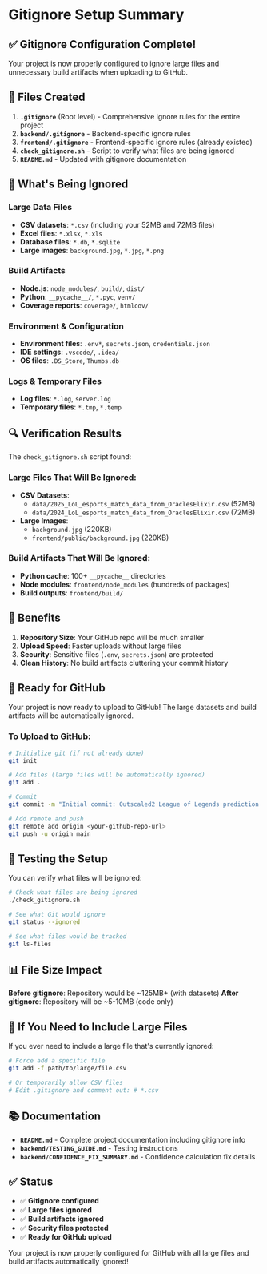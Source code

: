 # Gitignore Setup Summary

## ✅ **Gitignore Configuration Complete!**

Your project is now properly configured to ignore large files and unnecessary build artifacts when uploading to GitHub.

## 📁 **Files Created**

1. **`.gitignore`** (Root level) - Comprehensive ignore rules for the entire project
2. **`backend/.gitignore`** - Backend-specific ignore rules
3. **`frontend/.gitignore`** - Frontend-specific ignore rules (already existed)
4. **`check_gitignore.sh`** - Script to verify what files are being ignored
5. **`README.md`** - Updated with gitignore documentation

## 🚫 **What's Being Ignored**

### Large Data Files
- **CSV datasets**: `*.csv` (including your 52MB and 72MB files)
- **Excel files**: `*.xlsx`, `*.xls`
- **Database files**: `*.db`, `*.sqlite`
- **Large images**: `background.jpg`, `*.jpg`, `*.png`

### Build Artifacts
- **Node.js**: `node_modules/`, `build/`, `dist/`
- **Python**: `__pycache__/`, `*.pyc`, `venv/`
- **Coverage reports**: `coverage/`, `htmlcov/`

### Environment & Configuration
- **Environment files**: `.env*`, `secrets.json`, `credentials.json`
- **IDE settings**: `.vscode/`, `.idea/`
- **OS files**: `.DS_Store`, `Thumbs.db`

### Logs & Temporary Files
- **Log files**: `*.log`, `server.log`
- **Temporary files**: `*.tmp`, `*.temp`

## 🔍 **Verification Results**

The `check_gitignore.sh` script found:

### Large Files That Will Be Ignored:
- **CSV Datasets**: 
  - `data/2025_LoL_esports_match_data_from_OraclesElixir.csv` (52MB)
  - `data/2024_LoL_esports_match_data_from_OraclesElixir.csv` (72MB)
- **Large Images**: 
  - `background.jpg` (220KB)
  - `frontend/public/background.jpg` (220KB)

### Build Artifacts That Will Be Ignored:
- **Python cache**: 100+ `__pycache__` directories
- **Node modules**: `frontend/node_modules` (hundreds of packages)
- **Build outputs**: `frontend/build/`

## 🎯 **Benefits**

1. **Repository Size**: Your GitHub repo will be much smaller
2. **Upload Speed**: Faster uploads without large files
3. **Security**: Sensitive files (`.env`, `secrets.json`) are protected
4. **Clean History**: No build artifacts cluttering your commit history

## 🚀 **Ready for GitHub**

Your project is now ready to upload to GitHub! The large datasets and build artifacts will be automatically ignored.

### To Upload to GitHub:

```bash
# Initialize git (if not already done)
git init

# Add files (large files will be automatically ignored)
git add .

# Commit
git commit -m "Initial commit: Outscaled2 League of Legends prediction platform"

# Add remote and push
git remote add origin <your-github-repo-url>
git push -u origin main
```

## 🧪 **Testing the Setup**

You can verify what files will be ignored:

```bash
# Check what files are being ignored
./check_gitignore.sh

# See what Git would ignore
git status --ignored

# See what files would be tracked
git ls-files
```

## 📊 **File Size Impact**

**Before gitignore**: Repository would be ~125MB+ (with datasets)
**After gitignore**: Repository will be ~5-10MB (code only)

## 🔧 **If You Need to Include Large Files**

If you ever need to include a large file that's currently ignored:

```bash
# Force add a specific file
git add -f path/to/large/file.csv

# Or temporarily allow CSV files
# Edit .gitignore and comment out: # *.csv
```

## 📚 **Documentation**

- **`README.md`** - Complete project documentation including gitignore info
- **`backend/TESTING_GUIDE.md`** - Testing instructions
- **`backend/CONFIDENCE_FIX_SUMMARY.md`** - Confidence calculation fix details

## ✅ **Status**

- ✅ **Gitignore configured**
- ✅ **Large files ignored**
- ✅ **Build artifacts ignored**
- ✅ **Security files protected**
- ✅ **Ready for GitHub upload**

Your project is now properly configured for GitHub with all large files and build artifacts automatically ignored! 